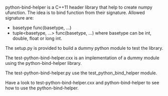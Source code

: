 
python-bind-helper is a C++11 header library that help to create numpy ufunction. The
idea is to bind function from their signature. Allowed signature are:
* basetype func(basetype, ...)
* tuple<basetype, ...> func(basetype, ...)
where basetype can be int, double, float or long int.

The setup.py is provided to build a dummy python module to test the library.

The test-python-bind-helper.cxx is an implementation of a dummy module using
the python-bind-helper library.

The test-python-bind-helper.py use the test_python_bind_helper module.

Have a look to test-python-bind-helper.cxx and python-bind-helper to see how to
use the python-bind-helper.

